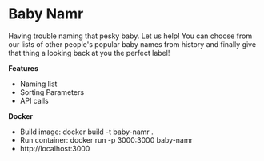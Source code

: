 # Baby Namr

Having trouble naming that pesky baby. Let us help! You can choose from our lists of other people's popular baby names from history and finally give that thing a looking back at you the perfect label!

**Features**

- Naming list
- Sorting Parameters
- API calls

**Docker**

- Build image: docker build -t baby-namr .
- Run container: docker run -p 3000:3000 baby-namr
- http://localhost:3000
